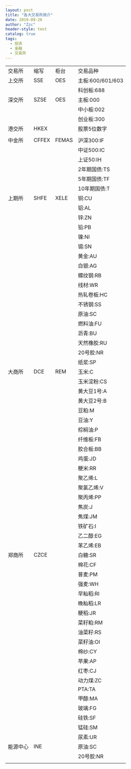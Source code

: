 ```yaml
---
layout: post
title: "各大交易所简介"
date: 2019-09-26
author: "Zzc"
header-style: text
catalog: true
tags:
  - 投资
  - 金融
  - 交易所
---
```


<table>
   <tr>
      <td>交易所</td>
      <td>缩写</td>
      <td>柜台</td>
      <td>交易品种</td>
   </tr>
   <tr>
      <td>上交所</td>
      <td>SSE</td>
      <td>OES</td>
      <td>主板:600/601/603</td>
   </tr>
   <tr>
      <td></td>
      <td></td>
      <td></td>
      <td>科创板:688</td>
   </tr>
   <tr>
      <td>深交所</td>
      <td>SZSE</td>
      <td>OES  </td>
      <td>主板:000</td>
   </tr>
   <tr>
      <td></td>
      <td></td>
      <td></td>
      <td>中小板:002</td>
   </tr>
   <tr>
      <td></td>
      <td></td>
      <td></td>
      <td>创业板:300</td>
   </tr>
   <tr>
      <td>港交所</td>
      <td>HKEX</td>
      <td></td>
      <td>股票5位数字</td>
   </tr>
   <tr>
      <td></td>
      <td></td>
      <td></td>
      <td></td>
   </tr>
   <tr>
      <td>中金所</td>
      <td>CFFEX</td>
      <td>FEMAS</td>
      <td>沪深300:IF</td>
   </tr>
   <tr>
      <td></td>
      <td></td>
      <td></td>
      <td>中证500:IC</td>
   </tr>
   <tr>
      <td></td>
      <td></td>
      <td></td>
      <td>上证50:IH</td>
   </tr>
   <tr>
      <td></td>
      <td></td>
      <td></td>
      <td>2年期国债:TS</td>
   </tr>
   <tr>
      <td></td>
      <td></td>
      <td></td>
      <td>5年期国债:TF</td>
   </tr>
   <tr>
      <td></td>
      <td></td>
      <td></td>
      <td>10年期国债:T</td>
   </tr>
   <tr>
      <td>上期所</td>
      <td>SHFE</td>
      <td>XELE</td>
      <td>铜:CU</td>
   </tr>
   <tr>
      <td></td>
      <td></td>
      <td></td>
      <td>铝:AL</td>
   </tr>
   <tr>
      <td></td>
      <td></td>
      <td></td>
      <td>锌:ZN</td>
   </tr>
   <tr>
      <td></td>
      <td></td>
      <td></td>
      <td>铅:PB</td>
   </tr>
   <tr>
      <td></td>
      <td></td>
      <td></td>
      <td>镍:NI</td>
   </tr>
   <tr>
      <td></td>
      <td></td>
      <td></td>
      <td>锡:SN</td>
   </tr>
   <tr>
      <td></td>
      <td></td>
      <td></td>
      <td>黄金:AU</td>
   </tr>
   <tr>
      <td></td>
      <td></td>
      <td></td>
      <td>白银:AG</td>
   </tr>
   <tr>
      <td></td>
      <td></td>
      <td></td>
      <td>螺纹钢:RB</td>
   </tr>
   <tr>
      <td></td>
      <td></td>
      <td></td>
      <td>线材:WR</td>
   </tr>
   <tr>
      <td></td>
      <td></td>
      <td></td>
      <td>热轧卷板:HC</td>
   </tr>
   <tr>
      <td></td>
      <td></td>
      <td></td>
      <td>不锈钢:SS</td>
   </tr>
   <tr>
      <td></td>
      <td></td>
      <td></td>
      <td>原油:SC</td>
   </tr>
   <tr>
      <td></td>
      <td></td>
      <td></td>
      <td>燃料油:FU</td>
   </tr>
   <tr>
      <td></td>
      <td></td>
      <td></td>
      <td>沥青:BU</td>
   </tr>
   <tr>
      <td></td>
      <td></td>
      <td></td>
      <td>天然橡胶:RU</td>
   </tr>
   <tr>
      <td></td>
      <td></td>
      <td></td>
      <td>20号胶:NR</td>
   </tr>
   <tr>
      <td></td>
      <td></td>
      <td></td>
      <td>纸浆:SP</td>
   </tr>
   <tr>
      <td>大商所</td>
      <td>DCE</td>
      <td>REM</td>
      <td>玉米:C</td>
   </tr>
   <tr>
      <td></td>
      <td></td>
      <td></td>
      <td>玉米淀粉:CS</td>
   </tr>
   <tr>
      <td></td>
      <td></td>
      <td></td>
      <td>黄大豆1号:A</td>
   </tr>
   <tr>
      <td></td>
      <td></td>
      <td></td>
      <td>黄大豆2号:B</td>
   </tr>
   <tr>
      <td></td>
      <td></td>
      <td></td>
      <td>豆粕:M</td>
   </tr>
   <tr>
      <td></td>
      <td></td>
      <td></td>
      <td>豆油:Y</td>
   </tr>
   <tr>
      <td></td>
      <td></td>
      <td></td>
      <td>棕榈油:P</td>
   </tr>
   <tr>
      <td></td>
      <td></td>
      <td></td>
      <td>纤维板:FB</td>
   </tr>
   <tr>
      <td></td>
      <td></td>
      <td></td>
      <td>胶合板:BB</td>
   </tr>
   <tr>
      <td></td>
      <td></td>
      <td></td>
      <td>鸡蛋:JD</td>
   </tr>
   <tr>
      <td></td>
      <td></td>
      <td></td>
      <td>粳米:RR</td>
   </tr>
   <tr>
      <td></td>
      <td></td>
      <td></td>
      <td>聚乙烯:L</td>
   </tr>
   <tr>
      <td></td>
      <td></td>
      <td></td>
      <td>聚氯乙烯:V</td>
   </tr>
   <tr>
      <td></td>
      <td></td>
      <td></td>
      <td>聚丙烯:PP</td>
   </tr>
   <tr>
      <td></td>
      <td></td>
      <td></td>
      <td>焦炭:J</td>
   </tr>
   <tr>
      <td></td>
      <td></td>
      <td></td>
      <td>焦煤:JM</td>
   </tr>
   <tr>
      <td></td>
      <td></td>
      <td></td>
      <td>铁矿石:I</td>
   </tr>
   <tr>
      <td></td>
      <td></td>
      <td></td>
      <td>乙二醇:EG</td>
   </tr>
   <tr>
      <td></td>
      <td></td>
      <td></td>
      <td>苯乙烯:EB</td>
   </tr>
   <tr>
      <td>郑商所</td>
      <td>CZCE</td>
      <td></td>
      <td>白糖:SR</td>
   </tr>
   <tr>
      <td></td>
      <td></td>
      <td></td>
      <td>棉花:CF</td>
   </tr>
   <tr>
      <td></td>
      <td></td>
      <td></td>
      <td>普麦:PM</td>
   </tr>
   <tr>
      <td></td>
      <td></td>
      <td></td>
      <td>强麦:WH</td>
   </tr>
   <tr>
      <td></td>
      <td></td>
      <td></td>
      <td>早籼稻:RI</td>
   </tr>
   <tr>
      <td></td>
      <td></td>
      <td></td>
      <td>晚籼稻:LR</td>
   </tr>
   <tr>
      <td></td>
      <td></td>
      <td></td>
      <td>粳稻:JR</td>
   </tr>
   <tr>
      <td></td>
      <td></td>
      <td></td>
      <td>菜籽粕:RM</td>
   </tr>
   <tr>
      <td></td>
      <td></td>
      <td></td>
      <td>油菜籽:RS</td>
   </tr>
   <tr>
      <td></td>
      <td></td>
      <td></td>
      <td>菜籽油:OI</td>
   </tr>
   <tr>
      <td></td>
      <td></td>
      <td></td>
      <td>棉纱:CY</td>
   </tr>
   <tr>
      <td></td>
      <td></td>
      <td></td>
      <td>苹果:AP</td>
   </tr>
   <tr>
      <td></td>
      <td></td>
      <td></td>
      <td>红枣:CJ</td>
   </tr>
   <tr>
      <td></td>
      <td></td>
      <td></td>
      <td>动力煤:ZC</td>
   </tr>
   <tr>
      <td></td>
      <td></td>
      <td></td>
      <td>PTA:TA</td>
   </tr>
   <tr>
      <td></td>
      <td></td>
      <td></td>
      <td>甲醇:MA</td>
   </tr>
   <tr>
      <td></td>
      <td></td>
      <td></td>
      <td>玻璃:FG</td>
   </tr>
   <tr>
      <td></td>
      <td></td>
      <td></td>
      <td>硅铁:SF</td>
   </tr>
   <tr>
      <td></td>
      <td></td>
      <td></td>
      <td>锰硅:SM</td>
   </tr>
   <tr>
      <td></td>
      <td></td>
      <td></td>
      <td>尿素:UR</td>
   </tr>
   <tr>
      <td>能源中心</td>
      <td>INE</td>
      <td></td>
      <td>原油:SC</td>
   </tr>
   <tr>
      <td></td>
      <td></td>
      <td></td>
      <td>20号胶:NR</td>
   </tr>
   <tr>
      <td></td>
   </tr>
</table>
